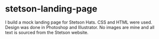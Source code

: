# stetson-landing-page
I build a mock landing page for Stetson Hats. CSS and HTML were used. Design was done in Photoshop and Illustrator. No images are mine and all text is sourced from the Stetson website. 
